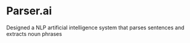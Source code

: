 # Parser.ai
Designed a NLP artificial intelligence system that parses sentences and extracts noun phrases
